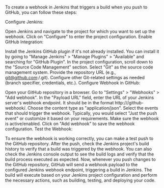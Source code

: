 To create a webhook in Jenkins that triggers a build when you push to GitHub, you can follow these steps:

Configure Jenkins:

Open Jenkins and navigate to the project for which you want to set up the webhook.
Click on "Configure" to enter the project configuration.
Enable GitHub Integration:

Install the Jenkins GitHub plugin if it's not already installed. You can install it by going to "Manage Jenkins" > "Manage Plugins" > "Available" and searching for "GitHub Plugin".
In the project configuration, scroll down to the "Source Code Management" section.
Select "Git" as the source code management system.
Provide the repository URL (e.g., git@github.com:<username>/<repository>.git).
Configure other Git-related settings as needed (branch specifier, credentials, etc.).
Configure Webhook in GitHub:

Open your GitHub repository in a browser.
Go to "Settings" > "Webhooks" > "Add webhook".
In the "Payload URL" field, enter the URL of your Jenkins server's webhook endpoint. It should be in the format http://<jenkins-server>/github-webhook/.
Choose the content type as "application/json".
Select the events that should trigger the webhook. Typically, you would select "Just the push event" or customize it based on your requirements.
Make sure the webhook is active/enabled.
Click on "Add webhook" to save the webhook configuration.
Test the Webhook:

To ensure the webhook is working correctly, you can make a test push to the GitHub repository.
After the push, check the Jenkins project's build history to verify that a build was triggered by the webhook.
You can also check the Jenkins console output to see the build logs and verify that the build process executed as expected.
Now, whenever you push changes to the GitHub repository, GitHub will send a webhook payload to the configured Jenkins webhook endpoint, triggering a build in Jenkins. The build will execute based on your Jenkins project configuration and perform the necessary actions, such as building, testing, and deploying your code.